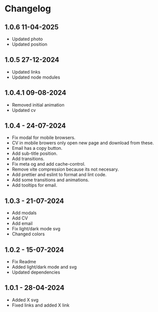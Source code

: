 # Changelog

## 1.0.6 11-04-2025

- Updated photo
- Updated position

## 1.0.5 27-12-2024

- Updated links
- Updated node modules

## 1.0.4.1 09-08-2024

- Removed initial animation
- Updated cv

## 1.0.4 - 24-07-2024

- Fix modal for mobile browsers.
- CV in mobile browers only open new page and download from these.
- Email has a copy button.
- Add sub-title position.
- Add transitions.
- Fix meta og and add cache-control.
- Remove vite compression because its not necesary.
- Add prettier and eslint to format and lint code.
- Add some transitions and animations.
- Add tooltips for email.

## 1.0.3 - 21-07-2024

- Add modals
- Add CV
- Add email
- Fix light/dark mode svg
- Changed colors

## 1.0.2 - 15-07-2024

- Fix Readme
- Added light/dark mode and svg
- Updated dependencies

## 1.0.1 - 28-04-2024

- Added X svg
- Fixed links and added X link
